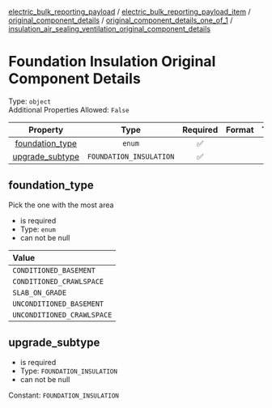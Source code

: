 


  
[electric_bulk_reporting_payload](electric_bulk_reporting_payload.md) / [electric_bulk_reporting_payload_item](electric_bulk_reporting_payload_item.md) / [original_component_details](original_component_details.md) / [original_component_details_one_of_1](original_component_details_one_of_1.md) / [insulation_air_sealing_ventilation_original_component_details](insulation_air_sealing_ventilation_original_component_details.md)
# Foundation Insulation Original Component Details
  
Type: `object`  
Additional Properties Allowed: `False`  
  

|Property|Type|Required|Format|Title|
| :---: | :---: | :---: | :---: | :---: |
|[foundation_type](#foundation_type)|`enum`|:white_check_mark:|||
|[upgrade_subtype](#upgrade_subtype)|`FOUNDATION_INSULATION`|:white_check_mark:|||

## foundation_type
  
Pick the one with the most area  
  

- is required
- Type: `enum`
- can not be null
  

|Value|
| :--- |
|`CONDITIONED_BASEMENT`|
|`CONDITIONED_CRAWLSPACE`|
|`SLAB_ON_GRADE`|
|`UNCONDITIONED_BASEMENT`|
|`UNCONDITIONED_CRAWLSPACE`|

## upgrade_subtype
  
  
  

- is required
- Type: `FOUNDATION_INSULATION`
- can not be null
  
Constant: `FOUNDATION_INSULATION`